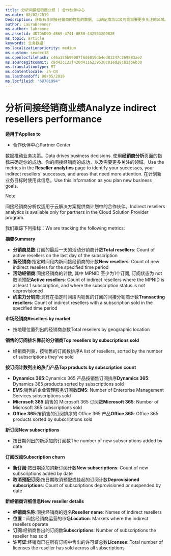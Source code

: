 ```yaml
---
title: 分析间接经销商业绩 | 合作伙伴中心
ms.date: 08/02/2019
Description: 获取有关间接经销商的性能的数据, 以确定成功以及可能需要更多关注的区域。
author: LauraBrenner
ms.author: labrenne
ms.assetid: 4D7DAD9D-4B69-4741-8E80-44256320982E
ms.topic: article
keywords: 业务数据
ms.localizationpriority: medium
ms.custom: seodec18
ms.openlocfilehash: c46a155b99087f6d6019db4ed81247c269883ae2
ms.sourcegitcommit: c8d42c122f420d4116239530c01ed28cb2ab6b30
ms.translationtype: MT
ms.contentlocale: zh-CN
ms.lasthandoff: 08/05/2019
ms.locfileid: "68781994"
---
```

# <a name="analyze-indirect-resellers-performance"></a><span data-ttu-id="8f0bc-104">分析间接经销商业绩</span><span class="sxs-lookup"><span data-stu-id="8f0bc-104">Analyze indirect resellers performance</span></span> 

<span data-ttu-id="8f0bc-105">**适用于**</span><span class="sxs-lookup"><span data-stu-id="8f0bc-105">**Applies to**</span></span>
- <span data-ttu-id="8f0bc-106">合作伙伴中心</span><span class="sxs-lookup"><span data-stu-id="8f0bc-106">Partner Center</span></span>

<span data-ttu-id="8f0bc-107">数据推动业务决策。</span><span class="sxs-lookup"><span data-stu-id="8f0bc-107">Data drives business decisions.</span></span> <span data-ttu-id="8f0bc-108">使用**经销商分析**页面的指标来确定你的成功、你的间接经销商的成功，以及需要更多关注的领域。</span><span class="sxs-lookup"><span data-stu-id="8f0bc-108">Use the metrics in the **Reseller analytics** page to identify your successes, your indirect resellers' successes, and areas that need more attention.</span></span> <span data-ttu-id="8f0bc-109">在计划新业务目标时使用此信息。</span><span class="sxs-lookup"><span data-stu-id="8f0bc-109">Use this information as you plan new business goals.</span></span>

> [!NOTE]
> <span data-ttu-id="8f0bc-110">间接经销商分析仅适用于云解决方案提供商计划中的合作伙伴。</span><span class="sxs-lookup"><span data-stu-id="8f0bc-110">Indirect resellers analytics is available only for partners in the Cloud Solution Provider program.</span></span>

<span data-ttu-id="8f0bc-111">我们跟踪下列指标：</span><span class="sxs-lookup"><span data-stu-id="8f0bc-111">We are tracking the following metrics:</span></span>

<span data-ttu-id="8f0bc-112">**摘要**</span><span class="sxs-lookup"><span data-stu-id="8f0bc-112">**Summary**</span></span>  
 - <span data-ttu-id="8f0bc-113">**分销商总数**:订阅的最后一天的活动分销商计数</span><span class="sxs-lookup"><span data-stu-id="8f0bc-113">**Total resellers**: Count of active resellers on the last day of the subscription</span></span>  
 - <span data-ttu-id="8f0bc-114">**新经销商**:指定时间段内新间接经销商的计数</span><span class="sxs-lookup"><span data-stu-id="8f0bc-114">**New resellers**: Count of new indirect resellers for the specified time period</span></span>  
 - <span data-ttu-id="8f0bc-115">**活动经销商**:间接经销商的计数, 其中 MPNID 至少为1个订阅, 订阅状态为 not 取消预配</span><span class="sxs-lookup"><span data-stu-id="8f0bc-115">**Active resellers**: Count of indirect resellers where the MPNID is at least 1 subscription, and where the subscription status is not deprovisioned</span></span>  
 - <span data-ttu-id="8f0bc-116">**约束力分销商**:具有在指定时间段内销售的订阅的间接分销商计数</span><span class="sxs-lookup"><span data-stu-id="8f0bc-116">**Transacting resellers**: Count of indirect resellers with a subscription sold in the specified time period</span></span>  

<span data-ttu-id="8f0bc-117">**市场经销商**</span><span class="sxs-lookup"><span data-stu-id="8f0bc-117">**Resellers by market**</span></span>  
 - <span data-ttu-id="8f0bc-118">按地理位置列出的经销商总数</span><span class="sxs-lookup"><span data-stu-id="8f0bc-118">Total resellers by geographic location</span></span>  

<span data-ttu-id="8f0bc-119">**销售的订阅排名靠前的分销商**</span><span class="sxs-lookup"><span data-stu-id="8f0bc-119">**Top resellers by subscriptions sold**</span></span>
 - <span data-ttu-id="8f0bc-120">经销商列表，按销售的订阅数排序</span><span class="sxs-lookup"><span data-stu-id="8f0bc-120">A list of resellers, sorted by the number of subscriptions they've sold</span></span>  

<span data-ttu-id="8f0bc-121">**按订阅计数列出的热门产品**</span><span class="sxs-lookup"><span data-stu-id="8f0bc-121">**Top products by subscription count**</span></span>  
 - <span data-ttu-id="8f0bc-122">**Dynamics 365**:Dynamics 365 产品按销售订阅排序</span><span class="sxs-lookup"><span data-stu-id="8f0bc-122">**Dynamics 365**: Dynamics 365 products sorted by subscriptions sold</span></span>  
 - <span data-ttu-id="8f0bc-123">**EMS**:销售的企业管理服务订阅数</span><span class="sxs-lookup"><span data-stu-id="8f0bc-123">**EMS**: Number of Enterprise Management Services subscriptions sold</span></span>  
 - <span data-ttu-id="8f0bc-124">**Microsoft 365**:销售的 Microsoft 365 订阅数</span><span class="sxs-lookup"><span data-stu-id="8f0bc-124">**Microsoft 365**: Number of Microsoft 365 subscriptions sold</span></span>  
 - <span data-ttu-id="8f0bc-125">**Office 365**:按销售的订阅排序的 Office 365 产品</span><span class="sxs-lookup"><span data-stu-id="8f0bc-125">**Office 365**: Office 365 products sorted by subscriptions sold</span></span>  

<span data-ttu-id="8f0bc-126">**新订阅**</span><span class="sxs-lookup"><span data-stu-id="8f0bc-126">**New subscriptions**</span></span>  
 - <span data-ttu-id="8f0bc-127">按日期列出的新添加的订阅数</span><span class="sxs-lookup"><span data-stu-id="8f0bc-127">The number of new subscriptions added by date</span></span>  

<span data-ttu-id="8f0bc-128">**订阅改动**</span><span class="sxs-lookup"><span data-stu-id="8f0bc-128">**Subscription churn**</span></span>  
 - <span data-ttu-id="8f0bc-129">**新订阅**:按日期添加的新订阅计数</span><span class="sxs-lookup"><span data-stu-id="8f0bc-129">**New subscriptions**: Count of new subscriptions added by date</span></span>  
 - <span data-ttu-id="8f0bc-130">**取消预配订阅**:按日期取消预配或挂起的订阅计数</span><span class="sxs-lookup"><span data-stu-id="8f0bc-130">**Deprovisioned subscriptions**: Count of subscriptions deprovisioned or suspended by date</span></span>  

<span data-ttu-id="8f0bc-131">**新经销商详细信息**</span><span class="sxs-lookup"><span data-stu-id="8f0bc-131">**New reseller details**</span></span>  
 - <span data-ttu-id="8f0bc-132">**经销商名称**:间接经销商的姓名</span><span class="sxs-lookup"><span data-stu-id="8f0bc-132">**Reseller name**: Names of indirect resellers</span></span>  
 - <span data-ttu-id="8f0bc-133">**位置**：间接经销商运营的市场</span><span class="sxs-lookup"><span data-stu-id="8f0bc-133">**Location**: Markets where the indirect resellers operate</span></span>  
 - <span data-ttu-id="8f0bc-134">**订阅**:经销商售出的订阅数</span><span class="sxs-lookup"><span data-stu-id="8f0bc-134">**Subscriptions**: Number of subscriptions the reseller has sold</span></span>  
 - <span data-ttu-id="8f0bc-135">**许可证**:经销商已在所有订阅中售出的许可证总数</span><span class="sxs-lookup"><span data-stu-id="8f0bc-135">**Licenses**: Total number of licenses the reseller has sold across all subscriptions</span></span>  
  
  